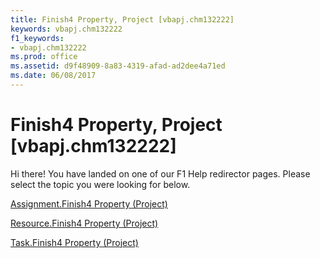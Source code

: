 ```yaml
---
title: Finish4 Property, Project [vbapj.chm132222]
keywords: vbapj.chm132222
f1_keywords:
- vbapj.chm132222
ms.prod: office
ms.assetid: d9f48909-8a83-4319-afad-ad2dee4a71ed
ms.date: 06/08/2017
---
```



# Finish4 Property, Project [vbapj.chm132222]

Hi there! You have landed on one of our F1 Help redirector pages. Please select the topic you were looking for below.

[Assignment.Finish4 Property (Project)](http://msdn.microsoft.com/library/ae4a0294-5ab2-4308-2243-39d6524178a7%28Office.15%29.aspx)

[Resource.Finish4 Property (Project)](http://msdn.microsoft.com/library/aae0fef6-4507-7d36-4229-0b5fabf29db7%28Office.15%29.aspx)

[Task.Finish4 Property (Project)](http://msdn.microsoft.com/library/2aeb84fd-33ea-7a0e-2f4c-18a88e79af9a%28Office.15%29.aspx)

